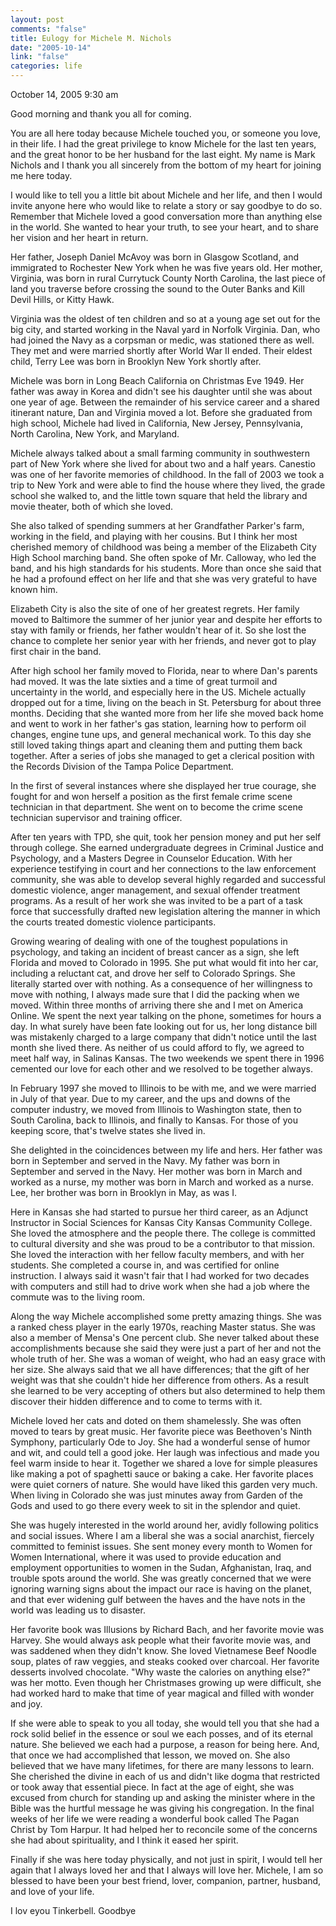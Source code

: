```yaml
--- 
layout: post
comments: "false"
title: Eulogy for Michele M. Nichols
date: "2005-10-14"
link: "false"
categories: life
---
```

October 14, 2005
9:30 am

Good morning and thank you all for coming.

You are all here today because Michele touched you, or someone you love, in their life. I had the great privilege to know Michele for the last ten years, and the great honor to be her husband for the last eight. My name is Mark Nichols and I thank you all sincerely from the bottom of my heart for joining me here today.

I would like to tell you a little bit about Michele and her life, and then I would invite anyone here who would like to relate a story or say goodbye to do so. Remember that Michele loved a good conversation more than anything else in the world. She wanted to hear your truth, to see your heart, and to share her vision and her heart in return.

Her father, Joseph Daniel McAvoy was born in Glasgow Scotland, and immigrated to Rochester New York when he was five years old. Her mother, Virginia, was born in rural Currytuck County North Carolina, the last piece of land you traverse before crossing the sound to the Outer Banks and Kill Devil Hills, or Kitty Hawk.

Virginia was the oldest of ten children and so at a young age set out for the big city, and started working in the Naval yard in Norfolk Virginia. Dan, who had joined the Navy as a corpsman or medic, was stationed there as well. They met and were married shortly after World War II ended. Their eldest child, Terry Lee was born in Brooklyn New York shortly after.

Michele was born in Long Beach California on Christmas Eve 1949. Her father was away in Korea and didn't see his daughter until she was about one year of age. Between the remainder of his service career and a shared itinerant nature, Dan and Virginia moved a lot. Before she graduated from high school, Michele had lived in California, New Jersey, Pennsylvania, North Carolina, New York, and Maryland.

Michele always talked about a small farming community in southwestern part of New York where she lived for about two and a half years. Canestio was one of her favorite memories of childhood. In the fall of 2003 we took a trip to New York and were able to find the house where they lived, the grade school she walked to, and the little town square that held the library and movie theater, both of which she loved.

She also talked of spending summers at her Grandfather Parker's farm, working in the field, and playing with her cousins. But I think her most cherished memory of childhood was being a member of the Elizabeth City High School marching band. She often spoke of Mr. Calloway, who led the band, and his high standards for his students. More than once she said that he had a profound effect on her life and that she was very grateful to have known him.

Elizabeth City is also the site of one of her greatest regrets. Her family moved to Baltimore the summer of her junior year and despite her efforts to stay with family or friends, her father wouldn't hear of it. So she lost the chance to complete her senior year with her friends, and never got to play first chair in the band.

After high school her family moved to Florida, near to where Dan's parents had moved. It was the late sixties and a time of great turmoil and uncertainty in the world, and especially here in the US. Michele actually dropped out for a time, living on the beach in St. Petersburg for about three months. Deciding that she wanted more from her life she moved back home and went to work in her father's gas station, learning how to perform oil changes, engine tune ups, and general mechanical work. To this day she still loved taking things apart and cleaning them and putting them back together. After a series of jobs she managed to get a clerical position with the Records Division of the Tampa Police Department.

In the first of several instances where she displayed her true courage, she fought for and won herself a position as the first female crime scene technician in that department. She went on to become the crime scene technician supervisor and training officer.

After ten years with TPD, she quit, took her pension money and put her self through college. She earned undergraduate degrees in Criminal Justice and Psychology, and a Masters Degree in Counselor Education. With her experience testifying in court and her connections to the law enforcement community, she was able to develop several highly regarded and successful domestic violence, anger management, and sexual offender treatment programs. As a result of her work she was invited to be a part of a task force that successfully drafted new legislation altering the manner in which the courts treated domestic violence participants.

Growing wearing of dealing with one of the toughest populations in psychology, and taking an incident of breast cancer as a sign, she left Florida and moved to Colorado in 1995. She put what would fit into her car, including a reluctant cat, and drove her self to Colorado Springs. She literally started over with nothing. As a consequence of her willingness to move with nothing, I always made sure that I did the packing when we moved. Within three months of arriving there she and I met on America Online. We spent the next year talking on the phone, sometimes for hours a day. In what surely have been fate looking out for us, her long distance bill was mistakenly charged to a large company that didn't notice until the last month she lived there. As neither of us could afford to fly, we agreed to meet half way, in Salinas Kansas. The two weekends we spent there in 1996 cemented our love for each other and we resolved to be together always.

In February 1997 she moved to Illinois to be with me, and we were married in July of that year. Due to my career, and the ups and downs of the computer industry, we moved from Illinois to Washington state, then to South Carolina, back to Illinois, and finally to Kansas. For those of you keeping score, that's twelve states she lived in.

She delighted in the coincidences between my life and hers. Her father was born in September and served in the Navy. My father was born in September and served in the Navy. Her mother was born in March and worked as a nurse, my mother was born in March and worked as a nurse. Lee, her brother was born in Brooklyn in May, as was I.

Here in Kansas she had started to pursue her third career, as an Adjunct Instructor in Social Sciences for Kansas City Kansas Community College. She loved the atmosphere and the people there. The college is committed to cultural diversity and she was proud to be a contributor to that mission. She loved the interaction with her fellow faculty members, and with her students. She completed a course in, and was certified for online instruction. I always said it wasn't fair that I had worked for two decades with computers and still had to drive work when she had a job where the commute was to the living room.

Along the way Michele accomplished some pretty amazing things. She was a ranked chess player in the early 1970s, reaching Master status. She was also a member of Mensa's One percent club. She never talked about these accomplishments because she said they were just a part of her and not the whole truth of her. She was a woman of weight, who had an easy grace with her size. She always said that we all have differences; that the gift of her weight was that she couldn't hide her difference from others. As a result she learned to be very accepting of others but also determined to help them discover their hidden difference and to come to terms with it.

Michele loved her cats and doted on them shamelessly. She was often moved to tears by great music. Her favorite piece was Beethoven's Ninth Symphony, particularly Ode to Joy. She had a wonderful sense of humor and wit, and could tell a good joke. Her laugh was infectious and made you feel warm inside to hear it. Together we shared a love for simple pleasures like making a pot of spaghetti sauce or baking a cake. Her favorite places were quiet corners of nature. She would have liked this garden very much. When living in Colorado she was just minutes away from Garden of the Gods and used to go there every week to sit in the splendor and quiet.

She was hugely interested in the world around her, avidly following politics and social issues. Where I am a liberal she was a social anarchist, fiercely committed to feminist issues. She sent money every month to Women for Women International, where it was used to provide education and employment opportunities to women in the Sudan, Afghanistan, Iraq, and trouble spots around the world. She was greatly concerned that we were ignoring warning signs about the impact our race is having on the planet, and that ever widening gulf between the haves and the have nots in the world was leading us to disaster.

Her favorite book was Illusions by Richard Bach, and her favorite movie was Harvey. She would always ask people what their favorite movie was, and was saddened when they didn't know. She loved Vietnamese Beef Noodle soup, plates of raw veggies, and steaks cooked over charcoal. Her favorite desserts involved chocolate. "Why waste the calories on anything else?" was her motto. Even though her Christmases growing up were difficult, she had worked hard to make that time of year magical and filled with wonder and joy.

If she were able to speak to you all today, she would tell you that she had a rock solid belief in the essence or soul we each posses, and of its eternal nature. She believed we each had a purpose, a reason for being here. And, that once we had accomplished that lesson, we moved on. She also believed that we have many lifetimes, for there are many lessons to learn. She cherished the divine in each of us and didn't like dogma that restricted or took away that essential piece. In fact at the age of eight, she was excused from church for standing up and asking the minister where in the Bible was the hurtful message he was giving his congregation. In the final weeks of her life we were reading a wonderful book called The Pagan Christ by Tom Harpur. It had helped her to reconcile some of the concerns she had about spirituality, and I think it eased her spirit.

Finally if she was here today physically, and not just in spirit, I would tell her again that I always loved her and that I always will love her. Michele, I am so blessed to have been your best friend, lover, companion, partner, husband, and love of your life.

I lov eyou Tinkerbell.  Goodbye
